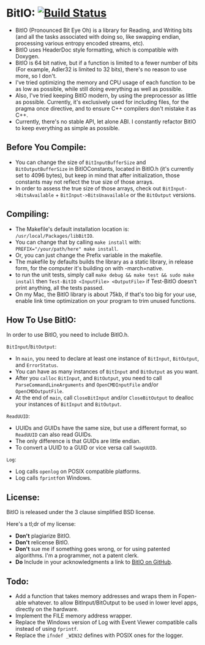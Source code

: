 **BitIO:** [![Build Status](https://travis-ci.org/bumblebritches57/BitIO.svg?branch=master)](https://travis-ci.org/bumblebritches57/BitIO)
========================
* BitIO (Pronounced Bit Eye Oh) is a library for Reading, and Writing bits (and all the tasks associated with doing so, like swapping endian, processing various entropy encoded streams, etc).
* BitIO uses HeaderDoc style formatting, which is compatible with Doxygen.
* BitIO is 64 bit native, but if a function is limited to a fewer number of bits (For example, Adler32 is limited to 32 bits), there's no reason to use more, so I don't.
* I've tried optimizing the memory and CPU usage of each function to be as low as possible, while still doing everything as well as possible.
* Also, I've tried keeping BitIO modern, by using the preprocessor as little as possible. Currently, it's exclusively used for including files, for the pragma once directive, and to ensure C++ compilers don't mistake it as C++.
* Currently, there's no stable API, let alone ABI. I constantly refactor BitIO to keep everything as simple as possible.

Before You Compile:
-------------------
* You can change the size of `BitInputBufferSize` and `BitOutputBufferSize` in BitIOConstants, located in BitIO.h (it's currently set to 4096 bytes), but keep in mind that after initialization, those constants may not reflect the true size of those arrays.
* In order to assess the true size of those arrays, check out `BitInput->BitsAvailable` + `BitInput->BitsUnavailable` or the `BitOutput` versions.

Compiling:
----------
* The Makefile's default installation location is: `/usr/local/Packages/libBitIO`.
* You can change that by calling `make install` with: `PREFIX="/your/path/here" make install`.
* Or, you can just change the Prefix variable in the makefile.
* The makefile by defaults builds the library as a static library, in release form, for the computer it's building on with -march=native.
* to run the unit tests, simply call `make debug && make test && sudo make install` then `Test-BitIO <InputFile> <OutputFile>` if Test-BitIO doesn't print anything, all the tests passed.
* On my Mac, the BitIO library is about 75kb, if that's too big for your use, enable link time optimization on your program to trim unused functions.

How To Use BitIO:
-------------------------
In order to use BitIO, you need to include BitIO.h.

`BitInput`/`BitOutput`:
* In `main`, you need to declare at least one instance of `BitInput`, `BitOutput`, and `ErrorStatus`.
* You can have as many instances of `BitInput` and `BitOutput` as you want.
* After you `calloc`  `BitInput`, and `BitOutput`, you need to call `ParseCommandLineArguments` and `OpenCMDInputFile` and/or `OpenCMDOutputFile`.
* At the end of `main`, call `CloseBitInput` and/or `CloseBitOutput` to dealloc your instances of `BitInput` and `BitOutput`.

`ReadUUID`:
* UUIDs and GUIDs have the same size, but use a different format, so `ReadUUID` can also read GUIDs.
* The only difference is that GUIDs are little endian.
* To convert a UUID to a GUID or vice versa call `SwapUUID`.

`Log`:
* Log calls `openlog` on POSIX compatible platforms.
* Log calls `fprintf`on Windows.

License:
-----------
BitIO is released under the 3 clause simplified BSD license.

Here's a tl;dr of my license:
* **Don't** plagiarize BitIO.
* **Don't** relicense BitIO.
* **Don't** sue me if something goes wrong, or for using patented algorithms. I'm a programmer, not a patent clerk.
* **Do** Include in your acknowledgments a link to [BitIO on GitHub](https://www.github.com/BumbleBritches57/BitIO).

Todo:
-------
* Add a function that takes memory addresses and wraps them in Fopen-able whatever. to allow BitInput/BitOutput to be used in lower level apps, directly on the hardware.
* Implement the FILE memory address wrapper.
* Replace the Windows version of Log with Event Viewer compatible calls instead of using `fprintf`.
* Replace the `ifndef _WIN32` defines with POSIX ones for the logger.
